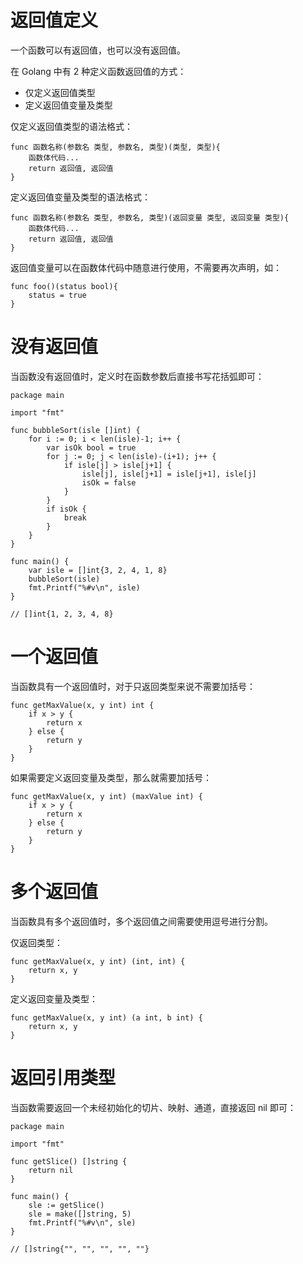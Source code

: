 # 返回值定义

一个函数可以有返回值，也可以没有返回值。

在 Golang 中有 2 种定义函数返回值的方式：

- 仅定义返回值类型
- 定义返回值变量及类型

仅定义返回值类型的语法格式：

```
func 函数名称(参数名 类型, 参数名, 类型)(类型, 类型){
	函数体代码...
	return 返回值, 返回值
}
```

定义返回值变量及类型的语法格式：

```
func 函数名称(参数名 类型, 参数名, 类型)(返回变量 类型, 返回变量 类型){
    函数体代码...
    return 返回值, 返回值
}
```

返回值变量可以在函数体代码中随意进行使用，不需要再次声明，如：

```
func foo()(status bool){
	status = true
}
```



# 没有返回值

当函数没有返回值时，定义时在函数参数后直接书写花括弧即可：

```
package main

import "fmt"

func bubbleSort(isle []int) {
	for i := 0; i < len(isle)-1; i++ {
		var isOk bool = true
		for j := 0; j < len(isle)-(i+1); j++ {
			if isle[j] > isle[j+1] {
				isle[j], isle[j+1] = isle[j+1], isle[j]
				isOk = false
			}
		}
		if isOk {
			break
		}
	}
}

func main() {
	var isle = []int{3, 2, 4, 1, 8}
	bubbleSort(isle)
	fmt.Printf("%#v\n", isle)
}

// []int{1, 2, 3, 4, 8}
```



# 一个返回值

当函数具有一个返回值时，对于只返回类型来说不需要加括号：

```
func getMaxValue(x, y int) int {
	if x > y {
		return x
	} else {
		return y
	}
}
```

如果需要定义返回变量及类型，那么就需要加括号：

```
func getMaxValue(x, y int) (maxValue int) {
	if x > y {
		return x
	} else {
		return y
	}
}
```



# 多个返回值

当函数具有多个返回值时，多个返回值之间需要使用逗号进行分割。

仅返回类型：

```
func getMaxValue(x, y int) (int, int) {
	return x, y
}
```

定义返回变量及类型：

```
func getMaxValue(x, y int) (a int, b int) {
	return x, y
}
```



# 返回引用类型

当函数需要返回一个未经初始化的切片、映射、通道，直接返回 nil 即可：

```
package main

import "fmt"

func getSlice() []string {
	return nil
}

func main() {
	sle := getSlice()
	sle = make([]string, 5)
	fmt.Printf("%#v\n", sle)
}

// []string{"", "", "", "", ""}
```
